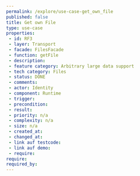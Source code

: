 ```yaml
---
permalink: /explore/use-case-get_own_file
published: false
title: Get own File
type: use-case
properties:
 - id: RF3
 - layer: Transport
 - facade: FilesFacade
 - function: getFile
 - description: 
 - feature category: Arbitrary large data support
 - tech category: Files
 - status: DONE
 - comments: 
 - actor: Identity
 - component: Runtime
 - trigger: 
 - precondition: 
 - result: 
 - priority: n/a
 - complexity: n/a
 - size: n/a
 - created_at: 
 - changed_at: 
 - link auf testcode: 
 - link auf demo: 
 - require: 
require:
required_by:
---
```

